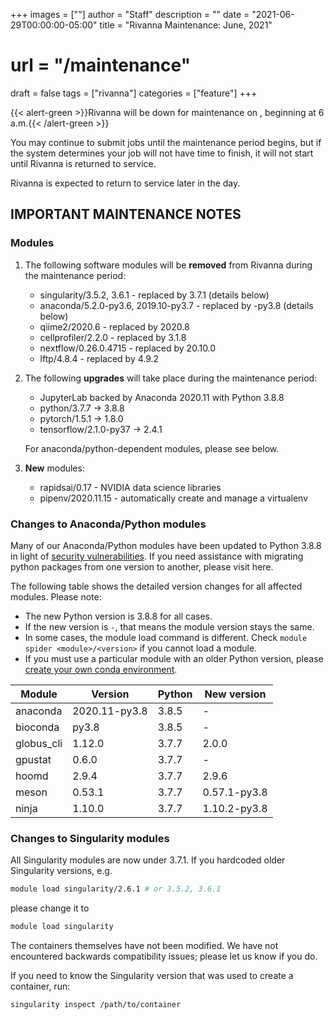 +++
images = [""]
author = "Staff"
description = ""
date = "2021-06-29T00:00:00-05:00"
title = "Rivanna Maintenance: June, 2021"
# url = "/maintenance"
draft = false
tags = ["rivanna"]
categories = ["feature"]
+++


{{< alert-green >}}Rivanna will be down for maintenance on <strong></strong>, beginning at 6 a.m.{{< /alert-green >}}

You may continue to submit jobs until the maintenance period begins, but if the system determines your job will not have time to finish, it will not start until Rivanna is returned to service.

Rivanna is expected to return to service later in the day.

## IMPORTANT MAINTENANCE NOTES

### Modules

1. The following software modules will be **removed** from Rivanna during the maintenance period:
    - singularity/3.5.2, 3.6.1 - replaced by 3.7.1 (details below)
    - anaconda/5.2.0-py3.6, 2019.10-py3.7 - replaced by -py3.8 (details below)
    - qiime2/2020.6 - replaced by 2020.8
    - cellprofiler/2.2.0 - replaced by 3.1.8
    - nextflow/0.26.0.4715 - replaced by 20.10.0
    - lftp/4.8.4 - replaced by 4.9.2

2. The following **upgrades** will take place during the maintenance period:
    - JupyterLab backed by Anaconda 2020.11 with Python 3.8.8
    - python/3.7.7 -> 3.8.8
    - pytorch/1.5.1 -> 1.8.0
    - tensorflow/2.1.0-py37 -> 2.4.1

    For anaconda/python-dependent modules, please see below.

3. **New** modules:
    - rapidsai/0.17 - NVIDIA data science libraries
    - pipenv/2020.11.15 - automatically create and manage a virtualenv

### Changes to Anaconda/Python modules

Many of our Anaconda/Python modules have been updated to Python 3.8.8 in light of [security vulnerabilities](https://www.python.org/downloads/release/python-388/). If you need assistance with migrating python packages from one version to another, please visit here.

The following table shows the detailed version changes for all affected modules. Please note:
- The new Python version is 3.8.8 for all cases.
- If the new version is `-`, that means the module version stays the same.
- In some cases, the module load command is different. Check `module spider <module>/<version>` if you cannot load a module.
- If you must use a particular module with an older Python version, please [create your own conda environment](/userinfo/rivanna/software/anaconda/#running-python2-and-python3-using-virtual-environments).

| Module | Version | Python | New version |
|---|---|---|---|
|anaconda | 2020.11-py3.8 | 3.8.5 | - |
|bioconda | py3.8 | 3.8.5 | - |
|globus_cli|1.12.0 | 3.7.7 | 2.0.0 |
|gpustat|0.6.0| 3.7.7 | - |
| hoomd|2.9.4 | 3.7.7 | 2.9.6 |
| meson|0.53.1 | 3.7.7 | 0.57.1-py3.8 |
| ninja|1.10.0 | 3.7.7 | 1.10.2-py3.8 |

### Changes to Singularity modules

All Singularity modules are now under 3.7.1. If you hardcoded older Singularity versions, e.g.
```bash
module load singularity/2.6.1 # or 3.5.2, 3.6.1
```
please change it to
```bash
module load singularity
```

The containers themselves have not been modified. We have not encountered backwards compatibility issues; please let us know if you do.

If you need to know the Singularity version that was used to create a container, run:
```bash
singularity inspect /path/to/container
```

</details>
